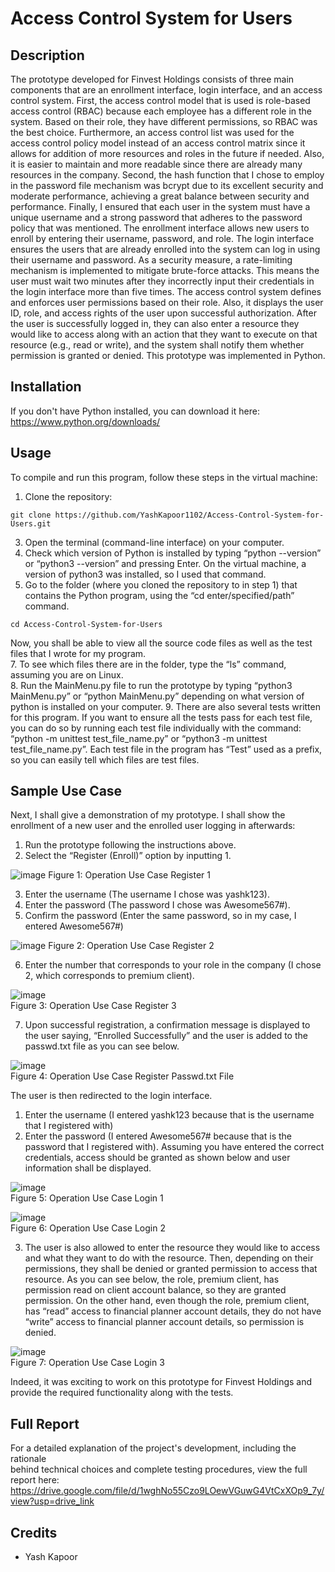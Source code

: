 # Access Control System for Users

## Description
The prototype developed for Finvest Holdings consists of three main components that are an enrollment interface, login interface, and an access control system. First, the access control model that is used is role-based access control (RBAC) because each employee has a different role in the system. Based on their role, they have different permissions, so RBAC was the best choice. Furthermore, an access control list was used for the access control policy model instead of an access control matrix since it allows for addition of more resources and roles in the future if needed. Also, it is easier to maintain and more readable since there are already many resources in the company. Second, the hash function that I chose to employ in the password file mechanism was bcrypt due to its excellent security and moderate performance, achieving a great balance between security and performance. Finally, I ensured that each user in the system must have a unique username and a strong password that adheres to the password policy that was mentioned. 
The enrollment interface allows new users to enroll by entering their username, password, and role. The login interface ensures the users that are already enrolled into the system can log in using their username and password. As a security measure, a rate-limiting mechanism is implemented to mitigate brute-force attacks. This means the user must wait two minutes after they incorrectly input their credentials in the login interface more than five times. The access control system defines and enforces user permissions based on their role. Also, it displays the user ID, role, and access rights of the user upon successful authorization. After the user is successfully logged in, they can also enter a resource they would like to access along with an action that they want to execute on that resource (e.g., read or write), and the system shall notify them whether permission is granted or denied. 
This prototype was implemented in Python.   

## Installation 
If you don't have Python installed, you can download it here:  
https://www.python.org/downloads/

## Usage
To compile and run this program, follow these steps in the virtual machine:
1.	Clone the repository:
```
git clone https://github.com/YashKapoor1102/Access-Control-System-for-Users.git
```
3.	Open the terminal (command-line interface) on your computer.
4.	Check which version of Python is installed by typing “python --version” or “python3 --version” and pressing Enter. On the virtual machine, a version of python3 was installed, so I used that command.
5.	Go to the folder (where you cloned the repository to in step 1) that contains the Python program, using the “cd enter/specified/path” command.
```
cd Access-Control-System-for-Users
```
Now, you shall be able to view all the source code files as well as the test files that I wrote for my program.  
7.	To see which files there are in the folder, type the “ls” command, assuming you are on Linux.  
8.	Run the MainMenu.py file to run the prototype by typing “python3 MainMenu.py” or “python MainMenu.py” depending on what version of python is installed on your computer. 
9.	There are also several tests written for this program. If you want to ensure all the tests pass for each test file, you can do so by running each test file individually with the command: “python -m unittest test_file_name.py” or “python3 -m unittest test_file_name.py”. Each test file in the program has “Test” used as a prefix, so you can easily tell which files are test files.

## Sample Use Case
Next, I shall give a demonstration of my prototype. I shall show the enrollment of a new user and the enrolled user logging in afterwards:
1.	Run the prototype following the instructions above.
2.	Select the “Register (Enroll)” option by inputting 1.

![image](https://github.com/YashKapoor1102/Access-Control-System-for-Users/assets/78821595/142e6f20-5439-4890-988c-3d7370b1651f)
Figure 1: Operation Use Case Register 1

3.	Enter the username (The username I chose was yashk123).
4.	Enter the password (The password I chose was Awesome567#).
5.	Confirm the password (Enter the same password, so in my case, I entered Awesome567#)

![image](https://github.com/YashKapoor1102/Access-Control-System-for-Users/assets/78821595/8f0fe624-ee28-441f-8179-36f1d1635403)
Figure 2: Operation Use Case Register 2  

6.	Enter the number that corresponds to your role in the company (I chose 2, which corresponds to premium client). 

![image](https://github.com/YashKapoor1102/Access-Control-System-for-Users/assets/78821595/4de5a469-daee-4051-abf2-53f7ca09efdb)  
Figure 3: Operation Use Case Register 3  

7.	Upon successful registration, a confirmation message is displayed to the user saying, “Enrolled Successfully” and the user is added to the passwd.txt file as you can see below.

![image](https://github.com/YashKapoor1102/Access-Control-System-for-Users/assets/78821595/b1b2a755-e9d5-4427-bb46-baca58d0d8d1)  
Figure 4: Operation Use Case Register Passwd.txt File

The user is then redirected to the login interface.
1.	Enter the username (I entered yashk123 because that is the username that I registered with)
2.	Enter the password (I entered Awesome567# because that is the password that I registered with). Assuming you have entered the correct credentials, access should be granted as shown below and user information shall be displayed.

![image](https://github.com/YashKapoor1102/Access-Control-System-for-Users/assets/78821595/ea5537ec-dbd9-4fcd-b1e5-d7d0bae6df9f)  
Figure 5: Operation Use Case Login 1<br>

![image](https://github.com/YashKapoor1102/Access-Control-System-for-Users/assets/78821595/20fe25db-5dbf-4341-833e-f376151bf166)  
Figure 6: Operation Use Case Login 2

3.	The user is also allowed to enter the resource they would like to access and what they want to do with the resource. Then, depending on their permissions, they shall be denied or granted permission to access that resource. As you can see below, the role, premium client, has permission read on client account balance, so they are granted permission. On the other hand, even though the role, premium client, has “read” access to financial planner account details, they do not have “write” access to financial planner account details, so permission is denied. 

![image](https://github.com/YashKapoor1102/Access-Control-System-for-Users/assets/78821595/e6267b16-7a8d-4656-ab4e-43e10ab793e7)  
Figure 7: Operation Use Case Login 3  

Indeed, it was exciting to work on this prototype for Finvest Holdings and provide the required functionality along with the tests. 

## Full Report
For a detailed explanation of the project's development, including the rationale  
behind technical choices and complete testing procedures, view the full report here:
https://drive.google.com/file/d/1wghNo55Czo9LOewVGuwG4VtCxXOp9_7y/view?usp=drive_link

## Credits
- Yash Kapoor
